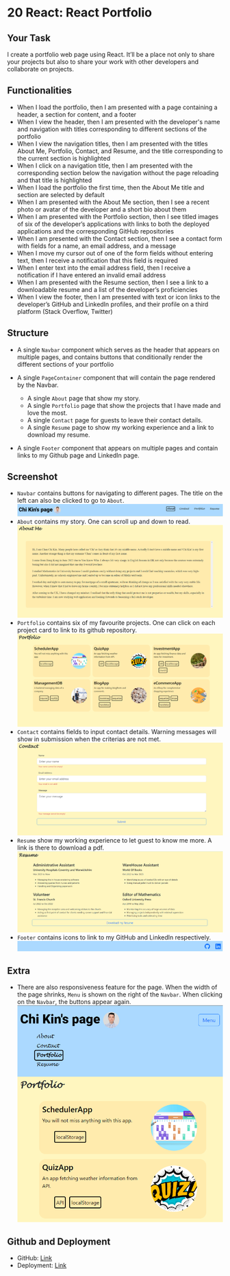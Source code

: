 # 20 React: React Portfolio

## Your Task

I create a portfolio web page using React. It’ll be a place not only to share your projects but also to share your work with other developers and collaborate on projects.

## Functionalities

- When I load the portfolio, then I am presented with a page containing a header, a section for content, and a footer
- When I view the header, then I am presented with the developer's name and navigation with titles corresponding to different sections of the portfolio
- When I view the navigation titles, then I am presented with the titles About Me, Portfolio, Contact, and Resume, and the title corresponding to the current section is highlighted
- When I click on a navigation title, then I am presented with the corresponding section below the navigation without the page reloading and that title is highlighted
- When I load the portfolio the first time, then the About Me title and section are selected by default
- When I am presented with the About Me section, then I see a recent photo or avatar of the developer and a short bio about them
- When I am presented with the Portfolio section, then I see titled images of six of the developer’s applications with links to both the deployed applications and the corresponding GitHub repositories
- When I am presented with the Contact section, then I see a contact form with fields for a name, an email address, and a message
- When I move my cursor out of one of the form fields without entering text, then I receive a notification that this field is required
- When I enter text into the email address field, then I receive a notification if I have entered an invalid email address
- When I am presented with the Resume section, then I see a link to a downloadable resume and a list of the developer’s proficiencies
- When I view the footer, then I am presented with text or icon links to the developer’s GitHub and LinkedIn profiles, and their profile on a third platform (Stack Overflow, Twitter)

## Structure

- A single `Navbar` component which serves as the header that appears on multiple pages, and contains buttons that conditionally render the different sections of your portfolio

- A single `PageContainer` component that will contain the page rendered by the Navbar.

  - A single `About` page that show my story.
  - A single `Portfolio` page that show the projects that I have made and love the most.
  - A single `Contact` page for guests to leave their contact details.
  - A single `Resume` page to show my working experience and a link to download my resume.

- A single `Footer` component that appears on multiple pages and contain links to my Github page and LinkedIn page.

## Screenshot

- `Navbar` contains buttons for navigating to different pages. The title on the left can also be clicked to go to `About`.\
  ![Navbar](./screenshot/Navbar.png)
- `About` contains my story. One can scroll up and down to read.\
  ![About](./screenshot/About.png)
- `Portfolio` contains six of my favourite projects. One can click on each project card to link to its github repository.\
  ![Portfolio](./screenshot/Portfolio.png)
- `Contact` contains fields to input contact details. Warning messages will show in submission when the criterias are not met.\
  ![Contact](./screenshot/Contact.png)
- `Resume` show my working experience to let guest to know me more. A link is there to download a pdf.\
  ![Resume](./screenshot/Resume.png)
- `Footer` contains icons to link to my GitHub and LinkedIn respectively.\
  ![Footer](./screenshot/Footer.png)

## Extra

- There are also responsiveness feature for the page. When the width of the page shrinks, `Menu` is shown on the right of the `Navbar`. When clicking on the `Navbar`, the buttons appear again.\
  ![Responsiveness](./screenshot/Responsiveness.png)

## Github and Deployment

- GitHub: [Link](https://github.com/cckinwest/Week20-React-Portfolio)
- Deployment: [Link](https://cckinwest.github.io/Week20-React-Portfolio/)
